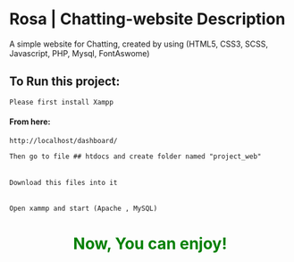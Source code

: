 # Rosa | Chatting-website Description
A simple website for Chatting, created by using 
(HTML5, CSS3, SCSS, Javascript, PHP, Mysql, FontAswome)
 
## To Run this project:
` Please first install Xampp `

#### From here: 
```
http://localhost/dashboard/
```

` Then go to file ## htdocs and create folder named "project_web" `
######
` Download this files into it `
######
` Open xammp and start (Apache , MySQL) `

<h1 align="center" style="color:green">Now, You can enjoy!</h1>
